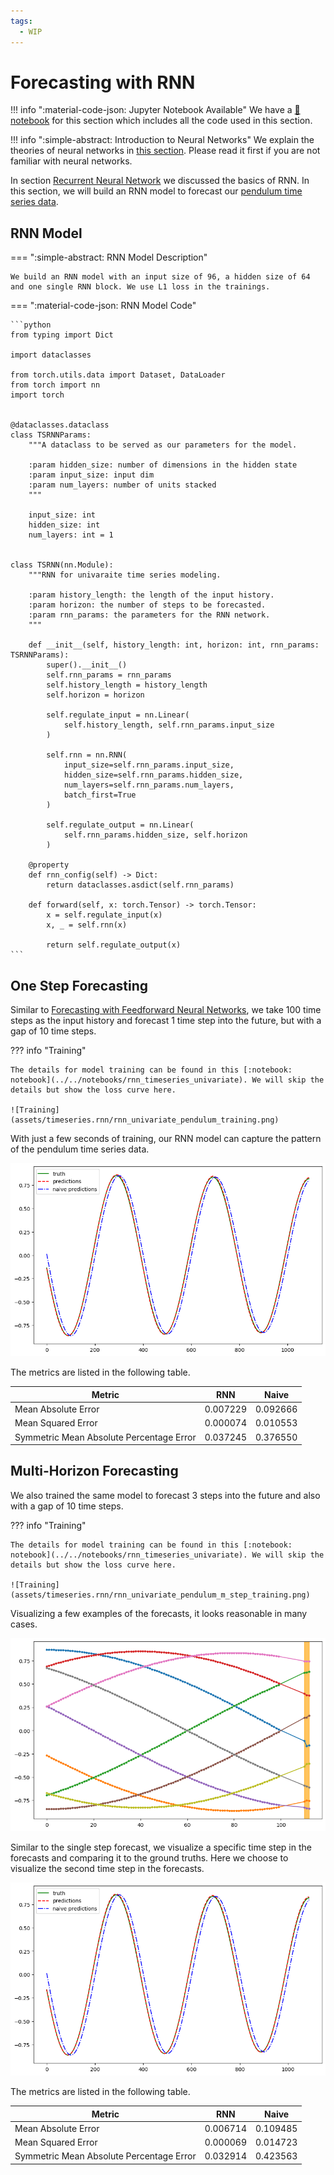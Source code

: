 ```yaml
---
tags:
  - WIP
---
```

# Forecasting with RNN

!!! info ":material-code-json: Jupyter Notebook Available"
    We have a [:notebook: notebook](../../notebooks/rnn_timeseries) for this section which includes all the code used in this section.


!!! info ":simple-abstract: Introduction to Neural Networks"
    We explain the theories of neural networks in [this section](../deep-learning-fundamentals/recurrent-neural-networks.md). Please read it first if you are not familiar with neural networks.


In section [Recurrent Neural Network](../deep-learning-fundamentals/recurrent-neural-networks.md) we discussed the basics of RNN. In this section, we will build an RNN model to forecast our [pendulum time series data](timeseries.dataset.pendulum.md).

## RNN Model


=== ":simple-abstract: RNN Model Description"

    We build an RNN model with an input size of 96, a hidden size of 64 and one single RNN block. We use L1 loss in the trainings.

=== ":material-code-json: RNN Model Code"

    ```python
    from typing import Dict

    import dataclasses

    from torch.utils.data import Dataset, DataLoader
    from torch import nn
    import torch


    @dataclasses.dataclass
    class TSRNNParams:
        """A dataclass to be served as our parameters for the model.

        :param hidden_size: number of dimensions in the hidden state
        :param input_size: input dim
        :param num_layers: number of units stacked
        """

        input_size: int
        hidden_size: int
        num_layers: int = 1


    class TSRNN(nn.Module):
        """RNN for univaraite time series modeling.

        :param history_length: the length of the input history.
        :param horizon: the number of steps to be forecasted.
        :param rnn_params: the parameters for the RNN network.
        """

        def __init__(self, history_length: int, horizon: int, rnn_params: TSRNNParams):
            super().__init__()
            self.rnn_params = rnn_params
            self.history_length = history_length
            self.horizon = horizon

            self.regulate_input = nn.Linear(
                self.history_length, self.rnn_params.input_size
            )

            self.rnn = nn.RNN(
                input_size=self.rnn_params.input_size,
                hidden_size=self.rnn_params.hidden_size,
                num_layers=self.rnn_params.num_layers,
                batch_first=True
            )

            self.regulate_output = nn.Linear(
                self.rnn_params.hidden_size, self.horizon
            )

        @property
        def rnn_config(self) -> Dict:
            return dataclasses.asdict(self.rnn_params)

        def forward(self, x: torch.Tensor) -> torch.Tensor:
            x = self.regulate_input(x)
            x, _ = self.rnn(x)

            return self.regulate_output(x)
    ```


## One Step Forecasting

Similar to [Forecasting with Feedforward Neural Networks](timeseries.feedforward.md), we take 100 time steps as the input history and forecast 1 time step into the future, but with a gap of 10 time steps.


??? info "Training"

    The details for model training can be found in this [:notebook: notebook](../../notebooks/rnn_timeseries_univariate). We will skip the details but show the loss curve here.

    ![Training](assets/timeseries.rnn/rnn_univariate_pendulum_training.png)


With just a few seconds of training, our RNN model can capture the pattern of the pendulum time series data.

![RNN Result (Univariate, Horizon 1)](assets/timeseries.rnn/rnn_univariate_pendulum_results.png)

The metrics are listed in the following table.

| Metric | RNN | Naive |
| --- | --- | --- |
| Mean Absolute Error | 0.007229 | 0.092666 |
| Mean Squared Error | 0.000074 | 0.010553 |
| Symmetric Mean Absolute Percentage Error | 0.037245 | 0.376550 |


## Multi-Horizon Forecasting

We also trained the same model to forecast 3 steps into the future and also with a gap of 10 time steps.

??? info "Training"

    The details for model training can be found in this [:notebook: notebook](../../notebooks/rnn_timeseries_univariate). We will skip the details but show the loss curve here.

    ![Training](assets/timeseries.rnn/rnn_univariate_pendulum_m_step_training.png)


Visualizing a few examples of the forecasts, it looks reasonable in many cases.

![RNN Multihorizon sample](assets/timeseries.rnn/rnn_univariate_multihorizon_sample.png)

Similar to the single step forecast, we visualize a specific time step in the forecasts and comparing it to the ground truths. Here we choose to visualize the second time step in the forecasts.

![RNN multihorizon results](assets/timeseries.rnn/rnn_univariate_pendulum_m_step_results.png)

The metrics are listed in the following table.

| Metric   | RNN | Naive |
| -------- | --- | ----- |
| Mean Absolute Error | 0.006714 | 0.109485 |
| Mean Squared Error | 0.000069 | 0.014723 |
| Symmetric Mean Absolute Percentage Error | 0.032914 | 0.423563  |
